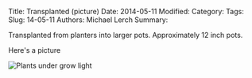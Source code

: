 Title: Transplanted (picture)
Date: 2014-05-11
Modified:
Category:
Tags:
Slug: 14-05-11
Authors: Michael Lerch
Summary:

Transplanted from planters into larger pots.  Approximately 12 inch pots.

Here's a picture

![Plants under grow light]({filename}/images/0511141659-400x400.jpg)
